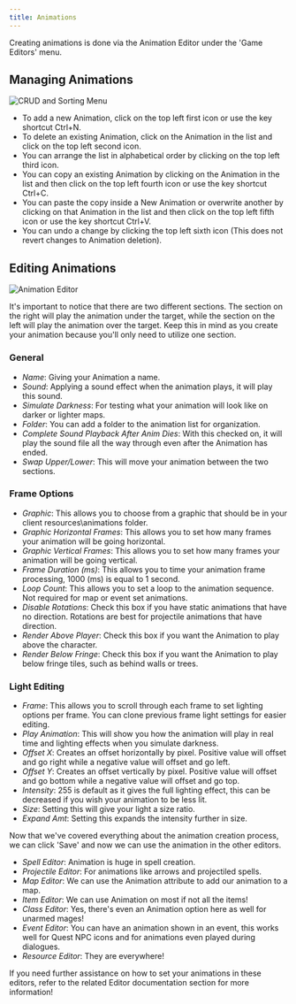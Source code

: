 ```yaml
---
title: Animations
---
```


Creating animations is done via the Animation Editor under the 'Game Editors' menu.

## Managing Animations

![CRUD and Sorting Menu](https://github.com/AscensionGameDev/Intersect-Documentation/assets/72468758/618685af-4820-4490-a647-7d05230cbf1f)

- To add a new Animation, click on the top left first icon or use the key shortcut Ctrl+N.
- To delete an existing Animation, click on the Animation in the list and click on the top left second icon.
- You can arrange the list in alphabetical order by clicking on the top left third icon.
- You can copy an existing Animation by clicking on the Animation in the list and then click on the top left fourth icon or use the key shortcut Ctrl+C.
- You can paste the copy inside a New Animation or overwrite another by clicking on that Animation in the list and then click on the top left fifth icon or use the key shortcut Ctrl+V.
- You can undo a change by clicking the top left sixth icon (This does not revert changes to Animation deletion). 

## Editing Animations

![Animation Editor](https://github.com/AscensionGameDev/Intersect-Documentation/assets/72468758/8037f701-6366-4746-a903-9fe4360de917)

It's important to notice that there are two different sections. The section on the right will play the animation under the target, while the section on the left will play the animation over the target. Keep this in mind as you create your animation because you'll only need to utilize one section.

### General
- *Name*: Giving your Animation a name.
- *Sound*: Applying a sound effect when the animation plays, it will play this sound.
- *Simulate Darkness*: For testing what your animation will look like on darker or lighter maps.
- *Folder*: You can add a folder to the animation list for organization.
- *Complete Sound Playback After Anim Dies*: With this checked on, it will play the sound file all the way through even after the Animation has ended.
- *Swap Upper/Lower*: This will move your animation between the two sections.

### Frame Options
- *Graphic*: This allows you to choose from a graphic that should be in your client resources\animations folder.
- *Graphic Horizontal Frames*: This allows you to set how many frames your animation will be going horizontal.
- *Graphic Vertical Frames*: This allows you to set how many frames your animation will be going vertical.
- *Frame Duration (ms)*: This allows you to time your animation frame processing, 1000 (ms) is equal to 1 second.
- *Loop Count*: This allows you to set a loop to the animation sequence. Not required for map or event set animations.
- *Disable Rotations*: Check this box if you have static animations that have no direction. Rotations are best for projectile animations that have direction.
- *Render Above Player*: Check this box if you want the Animation to play above the character.  
- *Render Below Fringe*: Check this box if you want the Animation to play below fringe tiles, such as behind walls or trees.

### Light Editing
- *Frame*: This allows you to scroll through each frame to set lighting options per frame. You can clone previous frame light settings for easier editing.
- *Play Animation*: This will show you how the animation will play in real time and lighting effects when you simulate darkness.
- *Offset X*: Creates an offset horizontally by pixel. Positive value will offset and go right while a negative value will offset and go left.
- *Offset Y*: Creates an offset vertically by pixel. Positive value will offset and go bottom while a negative value will offset and go top.
- *Intensity*: 255 is default as it gives the full lighting effect, this can be decreased if you wish your animation to be less lit.
- *Size*: Setting this will give your light a size ratio.
- *Expand Amt*: Setting this expands the intensity further in size.

Now that we've covered everything about the animation creation process, we can click 'Save' and now we can use the animation in the other editors.

- *Spell Editor*: Animation is huge in spell creation.
- *Projectile Editor*: For animations like arrows and projectiled spells.
- *Map Editor*: We can use the Animation attribute to add our animation to a map. 
- *Item Editor*: We can use Animation on most if not all the items!
- *Class Editor*: Yes, there's even an Animation option here as well for unarmed mages!
- *Event Editor*: You can have an animation shown in an event, this works well for Quest NPC icons and for animations even played during dialogues.
- *Resource Editor*: They are everywhere!

If you need further assistance on how to set your animations in these editors, refer to the related Editor documentation section for more information!
